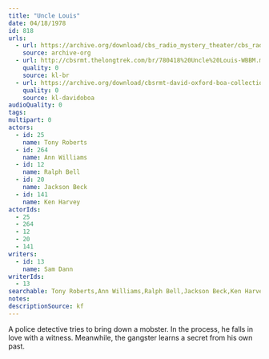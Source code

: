 ```yaml
---
title: "Uncle Louis"
date: 04/18/1978
id: 818
urls: 
  - url: https://archive.org/download/cbs_radio_mystery_theater/cbs_radio_mystery_theater-0801-0850.zip/cbs_radio_mystery_theater-0801-0850%2Fcbsrmt_0818_uncle_louis.mp3
    source: archive-org
  - url: http://cbsrmt.thelongtrek.com/br/780418%20Uncle%20Louis-WBBM.mp3
    quality: 0
    source: kl-br
  - url: https://archive.org/download/cbsrmt-david-oxford-boa-collection/CBSRMT-780418-0818-Uncle-Louis-(128-48)_WBBM-JE-{BoA}.mp3
    quality: 0
    source: kl-davidoboa
audioQuality: 0
tags: 
multipart: 0
actors:  
  - id: 25
    name: Tony Roberts  
  - id: 264
    name: Ann Williams  
  - id: 12
    name: Ralph Bell  
  - id: 20
    name: Jackson Beck  
  - id: 141
    name: Ken Harvey
actorIds:  
  - 25  
  - 264  
  - 12  
  - 20  
  - 141
writers:  
  - id: 13
    name: Sam Dann
writerIds:  
  - 13
searchable: Tony Roberts,Ann Williams,Ralph Bell,Jackson Beck,Ken Harvey Sam Dann
notes: 
descriptionSource: kf
---
```

A police detective tries to bring down a mobster. In the process, he falls in love with a witness. Meanwhile, the gangster learns a secret from his own past.
